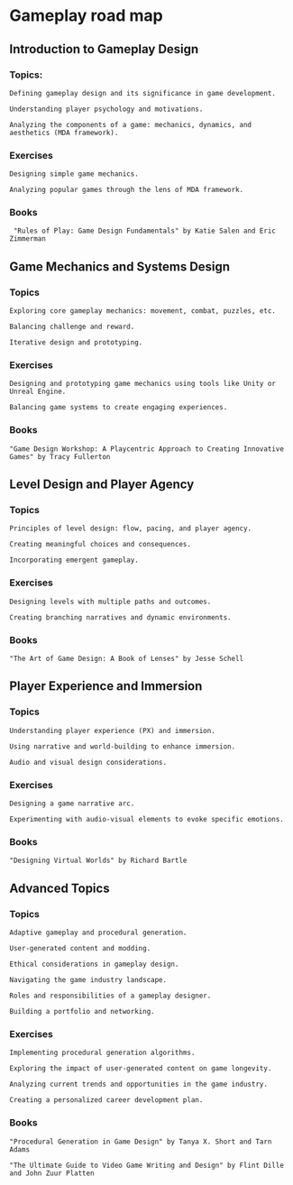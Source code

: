 # Gameplay road map 

## Introduction to Gameplay Design
### Topics:
    Defining gameplay design and its significance in game development.
    
    Understanding player psychology and motivations.
    
    Analyzing the components of a game: mechanics, dynamics, and aesthetics (MDA framework).

### Exercises
    Designing simple game mechanics.
    
    Analyzing popular games through the lens of MDA framework.

### Books
     "Rules of Play: Game Design Fundamentals" by Katie Salen and Eric Zimmerman

## Game Mechanics and Systems Design
### Topics
    Exploring core gameplay mechanics: movement, combat, puzzles, etc.

    Balancing challenge and reward.

    Iterative design and prototyping.

### Exercises
    Designing and prototyping game mechanics using tools like Unity or Unreal Engine.

    Balancing game systems to create engaging experiences.

### Books
    "Game Design Workshop: A Playcentric Approach to Creating Innovative Games" by Tracy Fullerton

## Level Design and Player Agency

### Topics
    Principles of level design: flow, pacing, and player agency.

    Creating meaningful choices and consequences.

    Incorporating emergent gameplay.

### Exercises
    Designing levels with multiple paths and outcomes.

    Creating branching narratives and dynamic environments.

### Books
    "The Art of Game Design: A Book of Lenses" by Jesse Schell
## Player Experience and Immersion
### Topics
    Understanding player experience (PX) and immersion.

    Using narrative and world-building to enhance immersion.

    Audio and visual design considerations.

### Exercises
    Designing a game narrative arc.

    Experimenting with audio-visual elements to evoke specific emotions.

### Books
    "Designing Virtual Worlds" by Richard Bartle

## Advanced Topics

### Topics
    Adaptive gameplay and procedural generation.

    User-generated content and modding.

    Ethical considerations in gameplay design.

    Navigating the game industry landscape.

    Roles and responsibilities of a gameplay designer.

    Building a portfolio and networking.

### Exercises
    Implementing procedural generation algorithms.

    Exploring the impact of user-generated content on game longevity.

    Analyzing current trends and opportunities in the game industry.

    Creating a personalized career development plan.

### Books
    "Procedural Generation in Game Design" by Tanya X. Short and Tarn Adams

    "The Ultimate Guide to Video Game Writing and Design" by Flint Dille and John Zuur Platten